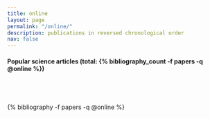 ```yaml
---
title: online
layout: page
permalink: "/online/"
description: publications in reversed chronological order
nav: false
---
```

<!-- _pages/online.md -->
<div class="publications">

  <h4>Popular science articles (total: {% bibliography_count -f papers -q @online %})</h4>
  <h2 class="year">&nbsp;</h2>
  
  {% bibliography -f papers -q @online %}

</div>
